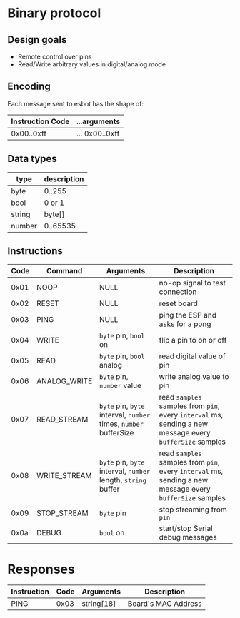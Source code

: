 # Binary protocol

## Design goals

- Remote control over pins
- Read/Write arbitrary values in digital/analog mode

## Encoding

Each message sent to esbot has the shape of:

| Instruction Code | ...arguments |
|--|--|
| 0x00..0xff | ... 0x00..0xff |

## Data types

| type | description |
|--|--|
| byte    | 0..255 |
| bool    | 0 or 1 |
| string     | byte[] |
| number    | 0..65535 |

## Instructions

| Code | Command | Arguments | Description |
|--|--|--|--|
| 0x01 | NOOP           | NULL | no-op signal to test connection |
| 0x02 | RESET          | NULL | reset board |
| 0x03 | PING           | NULL | ping the ESP and asks for a pong |
| 0x04 | WRITE          | `byte` pin, `bool` on | flip a pin to on or off |
| 0x05 | READ           | `byte` pin, `bool` analog | read digital value of pin |
| 0x06 | ANALOG_WRITE   | `byte` pin, `number` value | write analog value to pin |
| 0x07 | READ_STREAM    | `byte` pin, `byte` interval, `number` times, `number` bufferSize | read `samples` samples from `pin`, every `interval` ms, sending a new message every `bufferSize` samples |
| 0x08 | WRITE_STREAM   | `byte` pin, `byte` interval, `number` length, `string` buffer | read `samples` samples from `pin`, every `interval` ms, sending a new message every `bufferSize` samples |
| 0x09 | STOP_STREAM    | `byte` pin | stop streaming from `pin` |
| 0x0a | DEBUG          | `bool` on | start/stop Serial debug messages |

# Responses

| Instruction | Code | Arguments | Description |
|--|--|--|--|
| PING | 0x03 | string[18] | Board's MAC Address |


